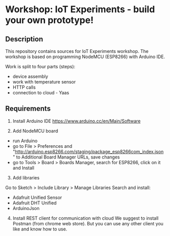 # Workshop:  IoT Experiments - build your own prototype!

## Description
This repository contains sources for IoT Experiments workshop.
The workshop is based on programming NodeMCU (ESP8266) with Arduino IDE.

Work is split to four parts (steps):
- device assembly
- work with temperature sensor
- HTTP calls
- connection to cloud - Yaas


## Requirements

1. Install Arduino IDE
https://www.arduino.cc/en/Main/Software

2. Add NodeMCU board

- run Arduino
- go to File > Preferences and "http://arduino.esp8266.com/staging/package_esp8266com_index.json" to Additional Board Manager URLs, save changes
- go to Tools > Board > Boards Manager, search for ESP8266, click on it and Install

3. Add libraries

Go to Sketch > Include Library > Manage Libraries
Search and install:
 - Adafruit Unified Sensor
 - Adafruit DHT Unified
 - ArduinoJson
 

4. Install REST client for communication with cloud
We suggest to install Postman (from chrome web store). But you can use any other client you like and know how to use.

